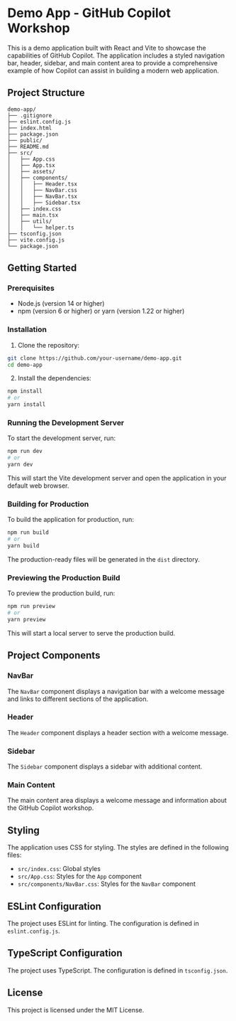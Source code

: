 # Demo App - GitHub Copilot Workshop

This is a demo application built with React and Vite to showcase the capabilities of GitHub Copilot. The application includes a styled navigation bar, header, sidebar, and main content area to provide a comprehensive example of how Copilot can assist in building a modern web application.

## Project Structure

```
demo-app/
├── .gitignore
├── eslint.config.js
├── index.html
├── package.json
├── public/
├── README.md
├── src/
│   ├── App.css
│   ├── App.tsx
│   ├── assets/
│   ├── components/
│   │   ├── Header.tsx
│   │   ├── NavBar.css
│   │   ├── NavBar.tsx
│   │   ├── Sidebar.tsx
│   ├── index.css
│   ├── main.tsx
│   ├── utils/
│   │   └── helper.ts
├── tsconfig.json
├── vite.config.js
└── package.json
```

## Getting Started

### Prerequisites

- Node.js (version 14 or higher)
- npm (version 6 or higher) or yarn (version 1.22 or higher)

### Installation

1. Clone the repository:

```sh
git clone https://github.com/your-username/demo-app.git
cd demo-app
```

2. Install the dependencies:

```sh
npm install
# or
yarn install
```

### Running the Development Server

To start the development server, run:

```sh
npm run dev
# or
yarn dev
```

This will start the Vite development server and open the application in your default web browser.

### Building for Production

To build the application for production, run:

```sh
npm run build
# or
yarn build
```

The production-ready files will be generated in the `dist` directory.

### Previewing the Production Build

To preview the production build, run:

```sh
npm run preview
# or
yarn preview
```

This will start a local server to serve the production build.

## Project Components

### NavBar

The `NavBar` component displays a navigation bar with a welcome message and links to different sections of the application.

### Header

The `Header` component displays a header section with a welcome message.

### Sidebar

The `Sidebar` component displays a sidebar with additional content.

### Main Content

The main content area displays a welcome message and information about the GitHub Copilot workshop.

## Styling

The application uses CSS for styling. The styles are defined in the following files:

- `src/index.css`: Global styles
- `src/App.css`: Styles for the `App` component
- `src/components/NavBar.css`: Styles for the `NavBar` component

## ESLint Configuration

The project uses ESLint for linting. The configuration is defined in `eslint.config.js`.

## TypeScript Configuration

The project uses TypeScript. The configuration is defined in `tsconfig.json`.

## License

This project is licensed under the MIT License.
